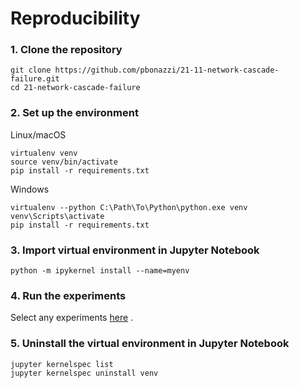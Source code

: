 # Reproducibility

### 1. Clone the repository

```
git clone https://github.com/pbonazzi/21-11-network-cascade-failure.git
cd 21-network-cascade-failure
```

### 2. Set up the environment 

Linux/macOS
```
virtualenv venv
source venv/bin/activate
pip install -r requirements.txt
```

Windows
```
virtualenv --python C:\Path\To\Python\python.exe venv
venv\Scripts\activate
pip install -r requirements.txt
```

### 3. Import virtual environment in Jupyter Notebook

```
python -m ipykernel install --name=myenv
```

### 4. Run the experiments

Select any experiments [here](../notebooks) .

### 5. Uninstall the virtual environment in Jupyter Notebook

```
jupyter kernelspec list
jupyter kernelspec uninstall venv
```
